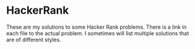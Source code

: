 # HackerRank

These are my solutions to some Hacker Rank problems. There is a link in each file to the actual problem. I sometimes will list multiple solutions that are of different styles.
